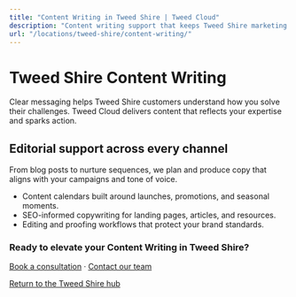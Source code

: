 ```yaml
---
title: "Content Writing in Tweed Shire | Tweed Cloud"
description: "Content writing support that keeps Tweed Shire marketing channels fresh."
url: "/locations/tweed-shire/content-writing/"
---
```


# Tweed Shire Content Writing

Clear messaging helps Tweed Shire customers understand how you solve their challenges. Tweed Cloud delivers content that reflects your expertise and sparks action.

## Editorial support across every channel

From blog posts to nurture sequences, we plan and produce copy that aligns with your campaigns and tone of voice.

- Content calendars built around launches, promotions, and seasonal moments.
- SEO-informed copywriting for landing pages, articles, and resources.
- Editing and proofing workflows that protect your brand standards.

### Ready to elevate your Content Writing in Tweed Shire?

[Book a consultation](/consultation/) · [Contact our team](/contact/)

[Return to the Tweed Shire hub](/locations/tweed-shire/)
